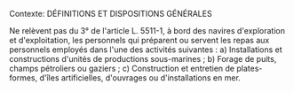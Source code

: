 Contexte: DÉFINITIONS ET DISPOSITIONS GÉNÉRALES

Ne relèvent pas du 3° de l'article L. 5511-1, à bord des navires d'exploration et d'exploitation, les personnels qui préparent ou servent les repas aux personnels employés dans l'une des activités suivantes : a) Installations et constructions d'unités de productions sous-marines ; b) Forage de puits, champs pétroliers ou gaziers ; c) Construction et entretien de plates-formes, d'îles artificielles, d'ouvrages ou d'installations en mer.